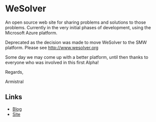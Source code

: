 WeSolver
========

An open source web site for sharing problems and solutions to those problems.
Currently in the very initial phases of development, using the Microsoft Azure
platform.

Deprecated as the decision was made to move WeSolver to the SMW platform.  Please see http://www.wesolver.org

Some day we may come up with a better platform, until then thanks to everyone who was involved in this first Alpha!

Regards,

Armistral

Links
-----
* [Blog](http://wesolver.blogspot.com/)
* [Site](http://www.wesolver.org)
